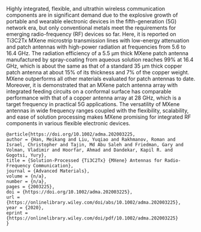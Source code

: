 Highly integrated, flexible, and ultrathin wireless communication components are in significant demand due to the explosive growth of portable and wearable electronic devices in the fifth-generation (5G) network era, but only conventional metals meet the requirements for emerging radio-frequency (RF) devices so far. 
Here, it is reported on Ti3C2Tx MXene microstrip transmission lines with low-energy attenuation and patch antennas with high-power radiation at frequencies from 5.6 to 16.4 GHz. 
The radiation efficiency of a 5.5 µm thick MXene patch antenna manufactured by spray-coating from aqueous solution reaches 99% at 16.4 GHz, which is about the same as that of a standard 35 µm thick copper patch antenna at about 15% of its thickness and 7% of the copper weight. 
MXene outperforms all other materials evaluated for patch antennas to date. 
Moreover, it is demonstrated that an MXene patch antenna array with integrated feeding circuits on a conformal surface has comparable performance with that of a copper antenna array at 28 GHz, which is a target frequency in practical 5G applications. 
The versatility of MXene antennas in wide frequency ranges coupled with the flexibility, scalability, and ease of solution processing makes MXene promising for integrated RF components in various flexible electronic devices.

```
@article{https://doi.org/10.1002/adma.202003225,
author = {Han, Meikang and Liu, Yuqiao and Rakhmanov, Roman and Israel, Christopher and Tajin, Md Abu Saleh and Friedman, Gary and Volman, Vladimir and Hoorfar, Ahmad and Dandekar, Kapil R. and Gogotsi, Yury},
title = {Solution-Processed {Ti3C2Tx} {MXene} Antennas for Radio-Frequency Communication},
journal = {Advanced Materials},
volume = {n/a},
number = {n/a},
pages = {2003225},
doi = {https://doi.org/10.1002/adma.202003225},
url = {https://onlinelibrary.wiley.com/doi/abs/10.1002/adma.202003225},
year = {2020},
eprint = {https://onlinelibrary.wiley.com/doi/pdf/10.1002/adma.202003225}
}
```
